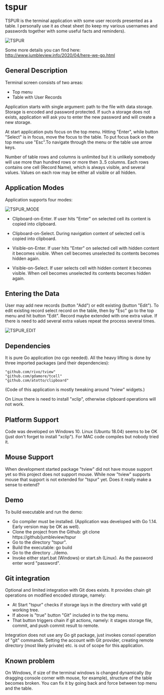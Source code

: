 # tspur

TSPUR is the terminal application  with some user records presented as a table. I personally use it as cheat sheet (to keep my various usernames and passwords  together with some useful facts and reminders).

![TSPUR](./images/tspur.png)

Some more details you can find here: http://www.jumbleview.info/2020/04/here-we-go.html

## General Description

Terminal screen consists of two areas:

* Top menu
* Table with User Records

Application starts with single argument: path to the file with data storage. Storage is encoded and password protected. If such a storage does not exists, application will ask you to enter the new password and  will create a new storage.

At start application puts focus on the top menu. Hitting "Enter", while button "Select" is in focus, move the focus to the table.  To put focus  back on the top menu use "Esc".To navigate through the menu or the table use arrow keys.

Number of table rows and columns is unlimited but it is unlikely somebody will use more than hundred rows or more then 3..5 columns. Each rows contains one cell (Record Name), which is always visible, and several values. Values on each row may be either all visible or all hidden.

## Application Modes

Application supports four modes:

![TSPUR_MODE](./images/tspur_mode.png)

* Clipboard-on-Enter. If user hits "Enter" on selected cell  its content is copied into clipboard.

* Clipboard-on-Select. During navigation content of selected cell is copied into clipboard.

* Visible-on-Enter. If user hits "Enter" on selected cell with hidden content it becomes visible.  When cell becomes unselected its contents becomes hidden again. 

* Visible-on-Select. If user selects cell with hidden content it becomes visible. When cell becomes unselected its contents becomes hidden again. 

## Entering the Data

User may add new records (button "Add") or edit existing (button "Edit"). To edit existing record select record on the table, then by "Esc" go to the top menu and hit button "Edit". Record maybe extended with one extra value. If there is need to add several extra values repeat the process several times.

![TSPUR_EDIT](./images/tspur_edit.png)

## Dependencies

It is pure Go application (no cgo needed). All the heavy lifting is done by three imported packages (and their dependencies):

	"github.com/rivo/tview"
	"github.com/gdamore/tcell"
	"github.com/atotto/clipboard"

(Code of this application is mostly tweaking around "tview" widgets.)

On Linux there is need to install "xclip", otherwise clipboard operations will not work.

## Platform Support

Code was developed on Windows 10. Linux (Ubuntu 18.04) seems to be OK (just don't forget to install "xclip").  For MAC code compiles but nobody tried it.

## Mouse Support

When development started package "tview" did not have mouse support yet so this project does not support mouse. While now "tview" supports mouse that support is not extended for "tspur" yet. Does it really make a sense to extend?

## Demo
To build executable and run the demo:
* Go compiler must be installed. (Application was developed with Go 1.14. Early version may be OK as well).
* Clone the project from the Github: git clone https://github/jumbleview/tspur
* Go to the directory "tspur".
* Build the executable: go build
* Go to the directory ../demo.
* Invoke either start.bat (Windows) or start.sh (Linux). As the password enter word "password".

## Git integration
Optional and limited integration with Git does exists. It provides chain git operations on modified encoded storage, namely:
* At Start "tspur" checks if storage lays in the directory with valid git working tree.
* If above is "true" button "Git" included in to the top menu.
* That button triggers chain if git actions, namely: it stages storage file, commit, and push commit result to remote.

Integration does not use any Go git package, just invokes consol operation of  "git" commands. Setting the account with Git provider, creating remote directory (most likely private) etc. is out of scope for this application.

## Known problem

On Windows, if size of the terminal windows is changed dynamically (by dragging console corner with mouse, for example), structure of the table becomes broken. You can fix it by going back and force between top menu and the table.


